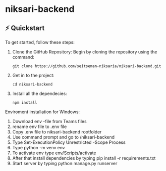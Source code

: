 # niksari-backend

## ⚡️ Quickstart

To get started, follow these steps:

1. Clone the GitHub Repository: Begin by cloning the repository using the command:
   ```
   git clone https://github.com/seitseman-niksaria/niksari-backend.git
   ```
2. Get in to the project:
   ```
   cd niksari-backend
   ```
3. Install all the dependecies:
   ```
   npm install
   ```
Enviroment installation for Windows:

1. Download env -file from Teams files
2. rename env file to .env file
3. Copy .env file to niksari-backend rootfolder
4. Use command prompt and go to /niksari-backend
5. Type Set-ExecutionPolicy Unrestricted -Scope Process
6. Type python -m venv env
7. To activate env type env/Scripts/activate
8. After that install dependencies by typing pip install -r requirements.txt
9. Start server by typing python manage.py runserver

